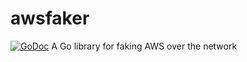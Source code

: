 # awsfaker
[![GoDoc](https://godoc.org/github.com/rosenhouse/awsfaker?status.svg)](https://godoc.org/github.com/rosenhouse/awsfaker)
A Go library for faking AWS over the network
